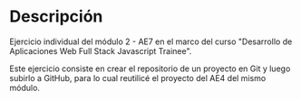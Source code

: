 # Descripción

Ejercicio individual del módulo 2 - AE7 en el marco del curso "Desarrollo de Aplicaciones Web Full Stack Javascript Trainee".

Este ejercicio consiste en crear el repositorio de un proyecto en Git y luego subirlo a GitHub, para lo cual reutilicé el proyecto del AE4 del mismo módulo. 
